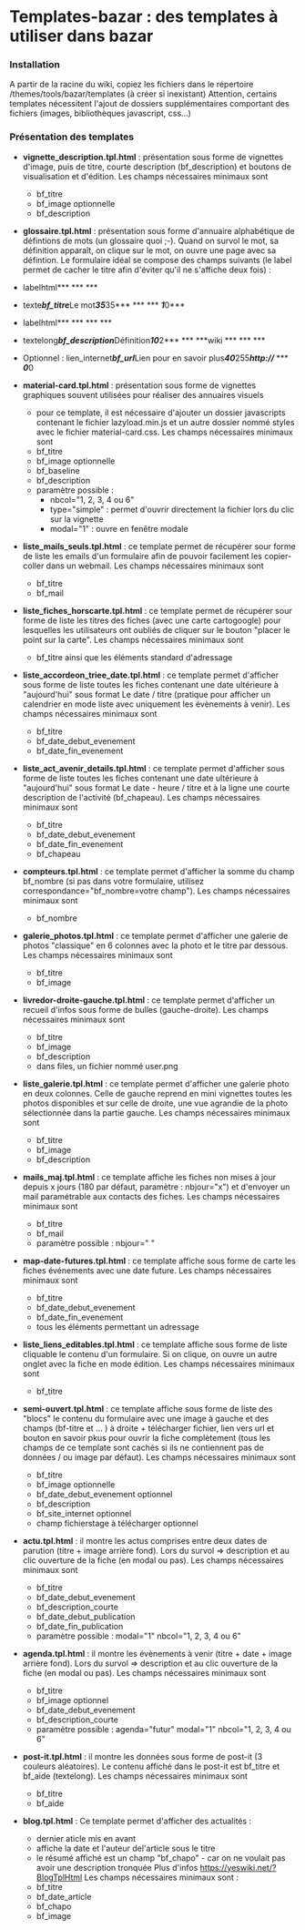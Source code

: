 # Templates-bazar : des templates à utiliser dans bazar

### Installation
A partir de la racine du wiki, copiez les fichiers dans le répertoire /themes/tools/bazar/templates (à créer si inexistant)
Attention, certains templates nécessitent l'ajout de dossiers supplémentaires comportant des fichiers (images, bibliothèques javascript, css...)

### Présentation des templates
 - **vignette_description.tpl.html** : présentation sous forme de vignettes d'image, puis de titre, courte description (bf_description) et boutons de visualisation et d'édition. Les champs nécessaires minimaux sont
    - bf_titre
    - bf_image optionnelle
    - bf_description

 - **glossaire.tpl.html** : présentation sous forme d'annuaire alphabétique de défintions de mots (un glossaire quoi ;-). Quand on survol le mot, sa définition apparaît, on clique sur le mot, on ouvre une page avec sa défintion. Le formulaire idéal se compose des champs suivants (le label permet de cacher le titre afin d'éviter qu'il ne s'affiche deux fois) : 
 - labelhtml*** *** *** <div style="display:none">
 - texte***bf_titre***Le mot***35***35*** *** *** ***1***0***
 - labelhtml*** *** *** </div> <!-- ferme le div .hide -->***
 - textelong***bf_description***Définition***10***2*** *** ***wiki *** *** ***
 - Optionnel : lien_internet***bf_url***Lien pour en savoir plus***40***255***http://*** *** ***0***0
   
  - **material-card.tpl.html** : présentation sous forme de vignettes graphiques souvent utilisées pour réaliser des annuaires visuels 
    - pour ce template, il est nécessaire d'ajouter un dossier javascripts contenant le fichier lazyload.min.js et un autre dossier nommé styles avec le fichier material-card.css. Les champs nécessaires minimaux sont
    - bf_titre
    - bf_image optionnelle
    - bf_baseline
    - bf_description
    - paramètre possible :
        - nbcol="1, 2, 3, 4 ou 6"
        - type="simple" : permet d'ouvrir directement la fichier lors du clic sur la vignette
        - modal="1" : ouvre en fenêtre modale
  - **liste_mails_seuls.tpl.html** : ce template permet de récupérer sour forme de liste les emails d'un formulaire afin de pouvoir facilement les copier-coller dans un webmail. Les champs nécessaires minimaux sont
    - bf_titre
    - bf_mail
  - **liste_fiches_horscarte.tpl.html** : ce template permet de récupérer sour forme de liste les titres des fiches (avec une carte cartogoogle) pour lesquelles les utilisateurs ont oubliés de cliquer sur le bouton "placer le point sur la carte". Les champs nécessaires minimaux sont
    - bf_titre
    ainsi que les éléments standard d'adressage
  - **liste_accordeon_triee_date.tpl.html** : ce template permet d'afficher sous forme de liste toutes les fiches contenant une date ultérieure à "aujourd'hui" sous format Le date / titre (pratique pour afficher un calendrier en mode liste avec uniquement les évènements à venir). Les champs nécessaires minimaux sont
    - bf_titre
    - bf_date_debut_evenement
    - bf_date_fin_evenement
  - **liste_act_avenir_details.tpl.html** : ce template permet d'afficher sous forme de liste toutes les fiches contenant une date ultérieure à "aujourd'hui" sous format Le date - heure / titre et à la ligne une courte description de l'activité (bf_chapeau). Les champs nécessaires minimaux sont
    - bf_titre
    - bf_date_debut_evenement
    - bf_date_fin_evenement
    - bf_chapeau
  - **compteurs.tpl.html** : ce template permet d'afficher la somme du champ bf_nombre (si pas dans votre formulaire, utilisez correspondance="bf_nombre=votre champ"). Les champs nécessaires minimaux sont
    - bf_nombre
  - **galerie_photos.tpl.html** : ce template permet d'afficher une galerie de photos "classique" en 6 colonnes avec la photo et le titre par dessous. Les champs nécessaires minimaux sont
    - bf_titre
    - bf_image
  - **livredor-droite-gauche.tpl.html** : ce template permet d'afficher un recueil d'infos sous forme de bulles (gauche-droite). Les champs nécessaires minimaux sont
    - bf_titre
    - bf_image
    - bf_description
    - dans files, un fichier nommé user.png
  - **liste_galerie.tpl.html** : ce template permet d'afficher une galerie photo en deux colonnes. Celle de gauche reprend en mini vignettes toutes les photos disponibles et sur celle de droite, une vue agrandie de la photo sélectionnée dans la partie gauche. Les champs nécessaires minimaux sont
    - bf_titre
    - bf_image
    - bf_description
  - **mails_maj.tpl.html** : ce template affiche les fiches non mises à jour depuis x jours (180 par défaut, paramètre : nbjour="x") et d'envoyer un mail paramétrable aux contacts des fiches. Les champs nécessaires minimaux sont
    - bf_titre
    - bf_mail
    - paramètre possible : nbjour=" " 
  - **map-date-futures.tpl.html** : ce template affiche sous forme de carte les fiches événements avec une date future. Les champs nécessaires minimaux sont
    - bf_titre
    - bf_date_debut_evenement
    - bf_date_fin_evenement
    - tous les éléments permettant un adressage
  - **liste_liens_editables.tpl.html** : ce template affiche sous forme de liste cliquable le contenu d'un formulaire. Si on clique, on ouvre un autre onglet avec la fiche en mode édition. Les champs nécessaires minimaux sont
    - bf_titre
  - **semi-ouvert.tpl.html** : ce template affiche sous forme de liste des "blocs" le contenu du formulaire avec une image à gauche et des champs (bf-titre et ... ) à droite + télécharger fichier, lien vers url et bouton en savoir pkus pour ouvrir la fiche complètement (tous les champs de ce template sont cachés si ils ne contiennent pas de données / ou image par défaut). Les champs nécessaires minimaux sont
    - bf_titre
    - bf_image optionnelle
    - bf_date_debut_evenement optionnel
    - bf_description
    - bf_site_internet optionnel
    - champ fichierstage à télécharger optionnel
  - **actu.tpl.html** : il montre les actus comprises entre deux dates de parution (titre + image arrière fond). Lors du survol => description et au clic ouverture de la fiche (en modal ou pas). Les champs nécessaires minimaux sont
    - bf_titre
    - bf_date_debut_evenement
    - bf_description_courte
    - bf_date_debut_publication
    - bf_date_fin_publication
    - paramètre possible : modal="1" nbcol="1, 2, 3, 4 ou 6"
  - **agenda.tpl.html** : il montre les évènements à venir (titre + date + image arrière fond). Lors du survol => description et au clic ouverture de la fiche (en modal ou pas). Les champs nécessaires minimaux sont
    - bf_titre
    - bf_image optionnel
    - bf_date_debut_evenement
    - bf_description_courte
    - paramètre possible : agenda="futur" modal="1" nbcol="1, 2, 3, 4 ou 6"
  - **post-it.tpl.html** : il montre les données sous forme de post-it (3 couleurs aléatoires). Le contenu affiché dans le post-it est bf_titre et bf_aide (textelong).  Les champs nécessaires minimaux sont
    - bf_titre
    - bf_aide
  - **blog.tpl.html** : Ce template permet d'afficher des actualités :
     - dernier aticle mis en avant
     - affiche la date et l'auteur del'article sous le titre
     - le résumé affiché est un champ "bf_chapo" - car on ne voulait pas avoir une description tronquée
     Plus d'infos https://yeswiki.net/?BlogTplHtml
 Les champs nécessaires minimaux sont : 
     - bf_titre
     - bf_date_article
     - bf_chapo
     - bf_image


